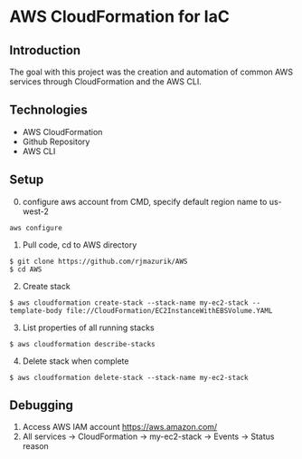 # AWS CloudFormation for IaC

## Introduction
The goal with this project was the creation and automation of common AWS services through CloudFormation and the AWS CLI.

## Technologies 
* AWS CloudFormation 
* Github Repository 
* AWS CLI

## Setup
0. configure aws account from CMD, specify default region name to us-west-2
```
aws configure
```

1. Pull code, cd to AWS directory 
```
$ git clone https://github.com/rjmazurik/AWS
$ cd AWS
```
2. Create stack
```
$ aws cloudformation create-stack --stack-name my-ec2-stack --template-body file://CloudFormation/EC2InstanceWithEBSVolume.YAML
```
3. List properties of all running stacks
```
$ aws cloudformation describe-stacks
```
4. Delete stack when complete
```
$ aws cloudformation delete-stack --stack-name my-ec2-stack
```
## Debugging 
1. Access AWS IAM account https://aws.amazon.com/ 
2. All services -> CloudFormation -> my-ec2-stack -> Events -> Status reason 
